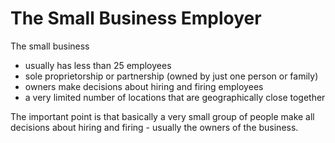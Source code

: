 # The Small Business Employer

The small business
* usually has less than 25 employees
* sole proprietorship or partnership (owned by just one person or family)
* owners make decisions about hiring and firing employees
* a very limited number of locations that are geographically close together

The important point is that basically a very small group of people make all decisions about hiring and firing - usually the owners of the business. 
